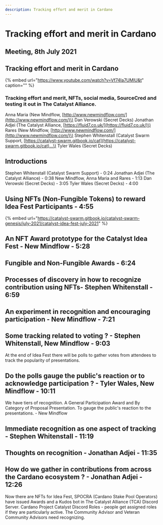 ```yaml
---
description: Tracking effort and merit in Cardano
---
```


# Tracking effort and merit in Cardano

## Meeting, 8th July 2021

## Tracking effort and merit in Cardano

{% embed url="https://www.youtube.com/watch?v=Vf74Ia7UMlU&t" caption="" %}

### Tracking effort and merit, NFTs, social media, SourceCred and testing it out in The Catalyst Alliance.

Anna Maria \(New Mindflow, [http://www.newmindflow.com/](http://www.newmindflow.com/)\) Dan Verowski \(Secret Decks\) Jonathan Adjei \(The Catalyst Alliance, [https://fluid7.co.uk/](https://fluid7.co.uk/)\) Rares \(New Mindflow, [http://www.newmindflow.com/](http://www.newmindflow.com/)\) Stephen Whitenstall \(Catalyst Swarm Support, [https://catalyst-swarm.gitbook.io/cat](https://catalyst-swarm.gitbook.io/cat)...\) Tyler Wales \(Secret Decks\)

## Introductions

Stephen Whitenstall \(Catalyst Swarm Support\) - 0:24 Jonathan Adjei \(The Catalyst Alliance\) - 0:38 New Mindflow, Anna Maria and Rares - 1:13 Dan Verowski \(Secret Decks\) - 3:05 Tyler Wales \(Secret Decks\) - 4:00

## Using NFTs \(Non-Fungible Tokens\) to reward Idea Fest Participants - 4:55

{% embed url="https://catalyst-swarm.gitbook.io/catalyst-swarm-genesis/july-2021/catalyst-idea-fest-july-2021" %}

## An NFT Award prototype for the Catalyst Idea Fest - New Mindflow  - 5:28

## Fungible and Non-Fungible Awards - 6:24

## Processes of discovery in how to recognize contribution using NFTs- Stephen Whitenstall - 6:59

## An experiment in recognition and encouraging participation - New Mindflow  - 7:21

## Some tracking related to voting ? - Stephen Whitenstall, New Mindflow - 9:03

At the end of Idea Fest there will be polls to gather votes from attendees to track the popularity of presentations.

## Do the polls gauge the public's reaction or to acknowledge participation ? - Tyler Wales, New Mindflow - 10:11

We have tiers of recognition. A General Participation Award and By Category of Proposal Presentation. To gauge the public's reaction to the presentations. - New Mindflow

## Immediate recognition as one aspect of tracking  - Stephen Whitenstall - 11:19

## Thoughts on recognition  - Jonathan Adjei - 11:35

## How do we gather in contributions from across the Cardano ecosystem ?  - Jonathan Adjei - 12:26

Now there are NFTs for Idea Fest, SPOCRA \(Cardano Stake Pool Operators\) have issued Awards and a Kudos bot in The Catalyst Alliance \(TCA\) Discord Server. Cardano Project Catalyst Discord Roles - people get assigned roles if they are particularly active. The Community Advisor and Veteran Community Advisors need recognizing.

